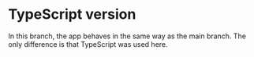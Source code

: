 # TypeScript version

In this branch, the app behaves in the same way as the main branch. The only difference is that TypeScript was used here.